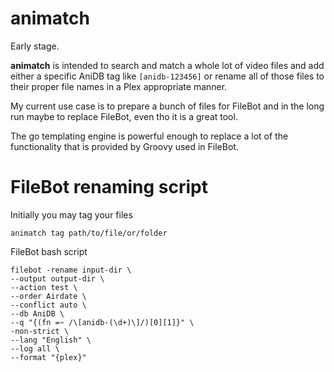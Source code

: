 # animatch

Early stage.

**animatch** is intended to search and match a whole lot of video files and add either a specific AniDB tag like `[anidb-123456]` or rename all of those files to their proper file names in a Plex appropriate manner.

My current use case is to prepare a bunch of files for FileBot and in the long run maybe to replace FileBot, even tho it is a great tool.

The go templating engine is powerful enough to replace a lot of the functionality that is provided by Groovy used in FileBot.


# FileBot renaming script

Initially you may tag your files
```shell
animatch tag path/to/file/or/folder
```

FileBot bash script
```shell
filebot -rename input-dir \
--output output-dir \
--action test \
--order Airdate \
--conflict auto \
--db AniDB \
--q "{(fn =~ /\[anidb-(\d+)\]/)[0][1]}" \
-non-strict \
--lang "English" \
--log all \
--format "{plex}"
```


